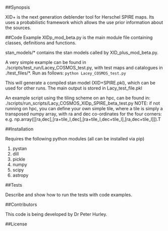 
##Synopsis

XID+ is the next generation deblender tool for Herschel SPIRE maps. Its uses a probabilistic framework which allows the use prior information about the sources.

##Code Example
XIDp_mod_beta.py is the main module file containing classes, definitions and functions.

stan_models/* contains the stan models called by XID_plus_mod_beta.py. 

A very simple example can be found in ./scripts/test_run/Lacey_COSMOS_test.py, with test maps and catalogues in ./test_files/*. Run as follows:
`python Lacey_COSMOS_test.py`

This will generate a compiled stan model (XID+SPIRE.pkl), which can be used for other runs. The main output is stored in Lacy_test_file.pkl

An example script using the tiling scheme on an hpc, can be found in:
./scripts/run_scripts/Lacy_COSMOS_XIDp_SPIRE_beta_test.py
NOTE: if not running on hpc, you can define your own simple tile, where a tile is simply a transposed numpy array, with ra and dec co-ordinates for the four corners:
 e.g. np.array([[ra,dec],[ra+tile_l,dec],[ra+tile_l,dec+tile_l],[ra,dec+tile_l]]).T
 

##Installation

Requires the following python modules (all can be installed via pip)
1. pystan
2. dill
3. pickle
4. numpy
5. scipy
6. astropy


##Tests

Describe and show how to run the tests with code examples.

##Contributors

This code is being developed by Dr Peter Hurley. 

##License

